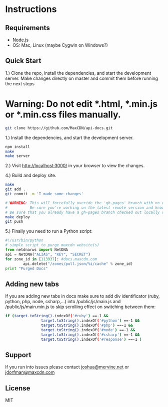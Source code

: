 # Instructions

## Requirements

* [Node.js](http://nodejs.org)
* OS: Mac, Linux (maybe Cygwin on Windows?)

## Quick Start

1.) Clone the repo, install the dependencies, and start the development server. Make changes directly on master and commit them before running the next steps
# Warning: Do not edit *.html, *.min.js or *.min.css files manually.

```bash
git clone https://github.com/MaxCDN/api-docs.git
```

1.) Install the dependencies, and start the development server.

```bash
npm install
make
make server
```
2.) Visit <http://localhost:3000/> in your browser to view the changes.

4.) Build and deploy site.

```bash
make
git add .
git commit -m 'I made some changes'

# WARNING: This will forcefully overide the 'gh-pages' branch with no quarter or mercy.
#          Be sure you're working on the latest remote version and know what you're doing.
# Be sure that you already have a gh-pages branch checked out locally or this will FUCK the MAKE system
make deploy
git push
```

5.) Finally you need to run a Python script:
```python
#!/usr/bin/python
# simple script to purge maxcdn website(s)
from netdnarws import NetDNA
api = NetDNA("ALIAS", "KEY", "SECRET")
for zone_id in [113937]: #docs.maxcdn.com
        api.delete("/zones/pull.json/%i/cache" % zone_id)
print "Purged Docs"
```

## Adding new tabs

If you are adding new tabs in docs make sure to add div identificator (ruby, python, php, node, csharp,...) into /public/js/main.js and /public/js/main.min.js to 
skip scrolling effect on switching between them:

```bash
if (target.toString().indexOf('#ruby') ==-1 &&
                target.toString().indexOf('#python') ==-1 &&
                target.toString().indexOf('#php') ==-1 &&
                target.toString().indexOf('#node') ==-1 &&
                target.toString().indexOf('#csharp') ==-1 &&
                target.toString().indexOf('#response') ==-1 )
```

## Support

If you run into issues please contact <joshua@mervine.net> or <jdorfman@maxcdn.com>

## License

MIT

